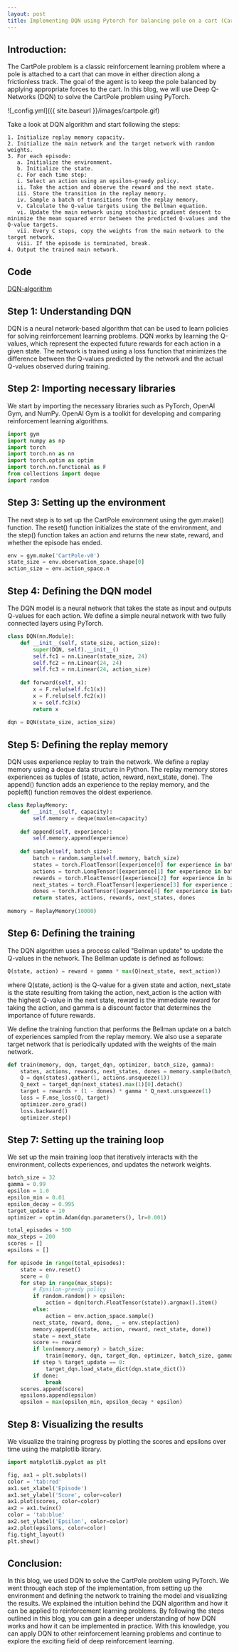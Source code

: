 ```yaml
---
layout: post
title: Implementing DQN using Pytorch for balancing pole on a cart (CartPole).
---
```


## Introduction:

The CartPole problem is a classic reinforcement learning problem where a pole is attached to a cart that can move in either direction along a frictionless track. The goal of the agent is to keep the pole balanced by applying appropriate forces to the cart. In this blog, we will use Deep Q-Networks (DQN) to solve the CartPole problem using PyTorch.

![_config.yml]({{ site.baseurl }}/images/cartpole.gif)

Take a look at DQN algorithm and start following the steps: 
```
1. Initialize replay memory capacity.
2. Initialize the main network and the target network with random weights.
3. For each episode:
   a. Initialize the environment.
   b. Initialize the state.
   c. For each time step:
   i. Select an action using an epsilon-greedy policy.
   ii. Take the action and observe the reward and the next state.
   iii. Store the transition in the replay memory.
   iv. Sample a batch of transitions from the replay memory.
   v. Calculate the Q-value targets using the Bellman equation.
   vi. Update the main network using stochastic gradient descent to minimize the mean squared error between the predicted Q-values and the Q-value targets.
   vii. Every C steps, copy the weights from the main network to the target network.
   viii. If the episode is terminated, break.
4. Output the trained main network.
```

## Code
<a href="https://github.com/pramishp/DQN-algorithm">DQN-algorithm</a>

## Step 1: Understanding DQN <br>
DQN is a neural network-based algorithm that can be used to learn policies for solving reinforcement learning problems. DQN works by learning the Q-values, which represent the expected future rewards for each action in a given state. The network is trained using a loss function that minimizes the difference between the Q-values predicted by the network and the actual Q-values observed during training.

## Step 2: Importing necessary libraries
We start by importing the necessary libraries such as PyTorch, OpenAI Gym, and NumPy. OpenAI Gym is a toolkit for developing and comparing reinforcement learning algorithms.

```python
import gym
import numpy as np
import torch
import torch.nn as nn
import torch.optim as optim
import torch.nn.functional as F
from collections import deque
import random
```

## Step 3: Setting up the environment
The next step is to set up the CartPole environment using the gym.make() function. The reset() function initializes the state of the environment, and the step() function takes an action and returns the new state, reward, and whether the episode has ended.

```python
env = gym.make('CartPole-v0')
state_size = env.observation_space.shape[0]
action_size = env.action_space.n
```

## Step 4: Defining the DQN model
The DQN model is a neural network that takes the state as input and outputs Q-values for each action. We define a simple neural network with two fully connected layers using PyTorch.

```python
class DQN(nn.Module):
    def __init__(self, state_size, action_size):
        super(DQN, self).__init__()
        self.fc1 = nn.Linear(state_size, 24)
        self.fc2 = nn.Linear(24, 24)
        self.fc3 = nn.Linear(24, action_size)
        
    def forward(self, x):
        x = F.relu(self.fc1(x))
        x = F.relu(self.fc2(x))
        x = self.fc3(x)
        return x
        
dqn = DQN(state_size, action_size)
```

## Step 5: Defining the replay memory
DQN uses experience replay to train the network. We define a replay memory using a deque data structure in Python. The replay memory stores experiences as tuples of (state, action, reward, next_state, done). The append() function adds an experience to the replay memory, and the popleft() function removes the oldest experience.

```python
class ReplayMemory:
    def __init__(self, capacity):
        self.memory = deque(maxlen=capacity)
    
    def append(self, experience):
        self.memory.append(experience)
        
    def sample(self, batch_size):
        batch = random.sample(self.memory, batch_size)
        states = torch.FloatTensor([experience[0] for experience in batch])
        actions = torch.LongTensor([experience[1] for experience in batch])
        rewards = torch.FloatTensor([experience[2] for experience in batch])
        next_states = torch.FloatTensor([experience[3] for experience in batch])
        dones = torch.FloatTensor([experience[4] for experience in batch])
        return states, actions, rewards, next_states, dones
        
memory = ReplayMemory(10000)
```

## Step 6: Defining the training
The DQN algorithm uses a process called "Bellman update" to update the Q-values in the network. The Bellman update is defined as follows:

```python
Q(state, action) = reward + gamma * max(Q(next_state, next_action))
```
where Q(state, action) is the Q-value for a given state and action, next_state is the state resulting from taking the action, next_action is the action with the highest Q-value in the next state, reward is the immediate reward for taking the action, and gamma is a discount factor that determines the importance of future rewards.

We define the training function that performs the Bellman update on a batch of experiences sampled from the replay memory. We also use a separate target network that is periodically updated with the weights of the main network.

```python
def train(memory, dqn, target_dqn, optimizer, batch_size, gamma):
    states, actions, rewards, next_states, dones = memory.sample(batch_size)
    Q = dqn(states).gather(1, actions.unsqueeze(1))
    Q_next = target_dqn(next_states).max(1)[0].detach()
    target = rewards + (1 - dones) * gamma * Q_next.unsqueeze(1)
    loss = F.mse_loss(Q, target)
    optimizer.zero_grad()
    loss.backward()
    optimizer.step()
```

## Step 7: Setting up the training loop
We set up the main training loop that iteratively interacts with the environment, collects experiences, and updates the network weights.

```python
batch_size = 32
gamma = 0.99
epsilon = 1.0
epsilon_min = 0.01
epsilon_decay = 0.995
target_update = 10
optimizer = optim.Adam(dqn.parameters(), lr=0.001)

total_episodes = 500
max_steps = 200
scores = []
epsilons = []

for episode in range(total_episodes):
    state = env.reset()
    score = 0
    for step in range(max_steps):
        # Epsilon-greedy policy
        if random.random() > epsilon:
            action = dqn(torch.FloatTensor(state)).argmax().item()
        else:
            action = env.action_space.sample()
        next_state, reward, done, _ = env.step(action)
        memory.append((state, action, reward, next_state, done))
        state = next_state
        score += reward
        if len(memory.memory) > batch_size:
            train(memory, dqn, target_dqn, optimizer, batch_size, gamma)
        if step % target_update == 0:
            target_dqn.load_state_dict(dqn.state_dict())
        if done:
            break
    scores.append(score)
    epsilons.append(epsilon)
    epsilon = max(epsilon_min, epsilon_decay * epsilon)
```

## Step 8: Visualizing the results
We visualize the training progress by plotting the scores and epsilons over time using the matplotlib library.

```python
import matplotlib.pyplot as plt

fig, ax1 = plt.subplots()
color = 'tab:red'
ax1.set_xlabel('Episode')
ax1.set_ylabel('Score', color=color)
ax1.plot(scores, color=color)
ax2 = ax1.twinx()
color = 'tab:blue'
ax2.set_ylabel('Epsilon', color=color)
ax2.plot(epsilons, color=color)
fig.tight_layout()
plt.show()
```

## Conclusion:
In this blog, we used DQN to solve the CartPole problem using PyTorch. We went through each step of the implementation, from setting up the environment and defining the network to training the model and visualizing the results. We explained the intuition behind the DQN algorithm and how it can be applied to reinforcement learning problems. By following the steps outlined in this blog, you can gain a deeper understanding of how DQN works and how it can be implemented in practice. With this knowledge, you can apply DQN to other reinforcement learning problems and continue to explore the exciting field of deep reinforcement learning.
